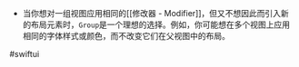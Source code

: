 - 当你想对一组视图应用相同的[[修改器 - Modifier]]，但又不想因此而引入新的布局元素时，`Group`是一个理想的选择。例如，你可能想在多个视图上应用相同的字体样式或颜色，而不改变它们在父视图中的布局。

#swiftui 